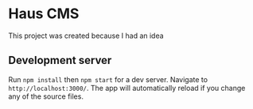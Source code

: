 # Haus CMS

This project was created because I had an idea

## Development server

Run `npm install` then `npm start` for a dev server. Navigate to `http://localhost:3000/`. The app will automatically reload if you change any of the source files.
